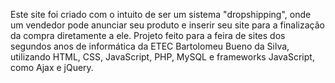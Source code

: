 Este site foi criado com o intuito de ser um sistema "dropshipping", onde um vendedor pode anunciar seu produto e inserir seu site para a finalização da compra diretamente a ele.
Projeto feito para a feira de sites dos segundos anos de informática da ETEC Bartolomeu Bueno da Silva, utilizando HTML, CSS, JavaScript, PHP, MySQL e frameworks JavaScript, como Ajax e jQuery.
